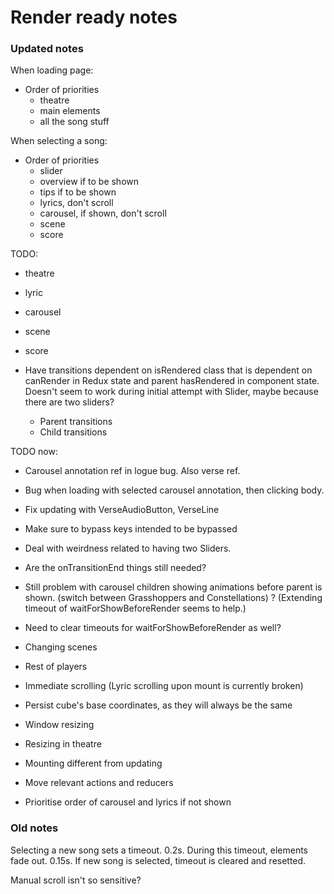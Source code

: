 # Render ready notes

### Updated notes

When loading page:

* Order of priorities
    * theatre
    * main elements
    * all the song stuff

When selecting a song:

* Order of priorities
    * slider
    * overview if to be shown
    * tips if to be shown
    * lyrics, don't scroll
    * carousel, if shown, don't scroll
    * scene
    * score

TODO:
* theatre
* lyric
* carousel
* scene
* score

* Have transitions dependent on isRendered class that is dependent on canRender in Redux state and parent hasRendered in component state. Doesn't seem to work during initial attempt with Slider, maybe because there are two sliders?

    * Parent transitions
    * Child transitions

TODO now:
* Carousel annotation ref in logue bug. Also verse ref.
* Bug when loading with selected carousel annotation, then clicking body.
* Fix updating with VerseAudioButton, VerseLine
* Make sure to bypass keys intended to be bypassed

* Deal with weirdness related to having two Sliders.
* Are the onTransitionEnd things still needed?
* Still problem with carousel children showing animations before parent is shown. (switch between Grasshoppers and Constellations) ? (Extending timeout of waitForShowBeforeRender seems to help.)
* Need to clear timeouts for waitForShowBeforeRender as well?

* Changing scenes
* Rest of players
* Immediate scrolling (Lyric scrolling upon mount is currently broken)
* Persist cube's base coordinates, as they will always be the same
* Window resizing
* Resizing in theatre
* Mounting different from updating
* Move relevant actions and reducers
* Prioritise order of carousel and lyrics if not shown

### Old notes

Selecting a new song sets a timeout. 0.2s.
During this timeout, elements fade out. 0.15s.
If new song is selected, timeout is cleared and resetted.

Manual scroll isn't so sensitive?

